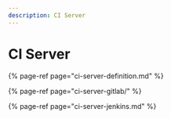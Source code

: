 ```yaml
---
description: CI Server
---
```


# CI Server

{% page-ref page="ci-server-definition.md" %}

{% page-ref page="ci-server-gitlab/" %}

{% page-ref page="ci-server-jenkins.md" %}

